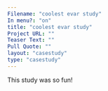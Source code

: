 ```yaml
---
Filename: "coolest evar study"
In menu?: "on"
title: "coolest evar study"
Project URL: ""
Teaser Text: ""
Pull Quote: ""
layout: "casestudy"
type: "casestudy"
---
```


This study was so fun!
